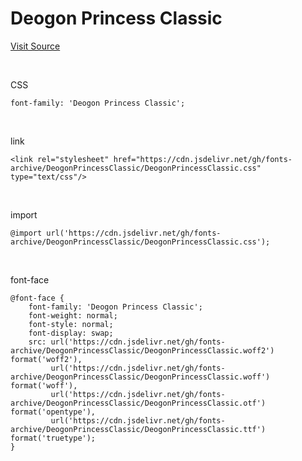 # Deogon Princess Classic

[Visit Source](https://hanfont.hangeul.go.kr/relaxfont/font/deokon.do)

&nbsp;

CSS

```
font-family: 'Deogon Princess Classic';
```

&nbsp;

link

```
<link rel="stylesheet" href="https://cdn.jsdelivr.net/gh/fonts-archive/DeogonPrincessClassic/DeogonPrincessClassic.css" type="text/css"/>
```

&nbsp;

import

```
@import url('https://cdn.jsdelivr.net/gh/fonts-archive/DeogonPrincessClassic/DeogonPrincessClassic.css');
```

&nbsp;

font-face

```
@font-face {
    font-family: 'Deogon Princess Classic';
    font-weight: normal;
    font-style: normal;
    font-display: swap;
    src: url('https://cdn.jsdelivr.net/gh/fonts-archive/DeogonPrincessClassic/DeogonPrincessClassic.woff2') format('woff2'),
         url('https://cdn.jsdelivr.net/gh/fonts-archive/DeogonPrincessClassic/DeogonPrincessClassic.woff') format('woff'),
         url('https://cdn.jsdelivr.net/gh/fonts-archive/DeogonPrincessClassic/DeogonPrincessClassic.otf') format('opentype'),
         url('https://cdn.jsdelivr.net/gh/fonts-archive/DeogonPrincessClassic/DeogonPrincessClassic.ttf') format('truetype');
}
```
